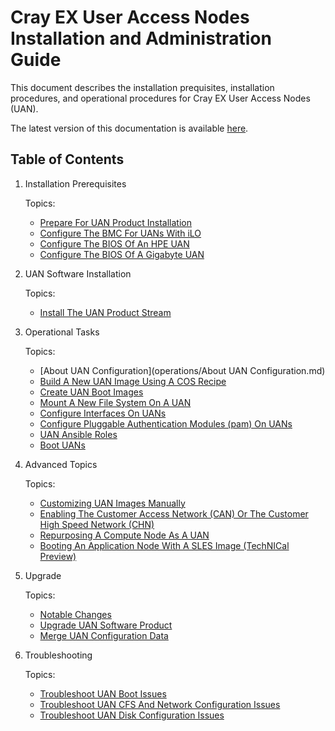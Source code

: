 # Cray EX User Access Nodes Installation and Administration Guide

This document describes the installation prequisites, installation procedures,
and operational procedures for Cray EX User Access Nodes (UAN).

The latest version of this documentation is available [here](https://cray-hpe.github.io/docs-uan).

## Table of Contents

1. Installation Prerequisites

    Topics:

    * [Prepare For UAN Product Installation](installation_prereqs/Prepare_for_UAN_Product_Installation.md)
    * [Configure The BMC For UANs With iLO](installation_prereqs/Configure_the_BMC_for_UANs_with_iLO.md)
    * [Configure The BIOS Of An HPE UAN](installation_prereqs/Configure_the_BIOS_of_an_HPE_UAN.md)
    * [Configure The BIOS Of A Gigabyte UAN](installation_prereqs/Configure_the_BIOS_of_a_Gigabyte_UAN.md)

1. UAN Software Installation

    Topics:

    * [Install The UAN Product Stream](install/Install_the_UAN_Product_Stream.md)

1. Operational Tasks

    Topics:

    * [About UAN Configuration](operations/About UAN Configuration.md)
    * [Build A New UAN Image Using A COS Recipe](operations/Build_a_New_UAN_Image_Using_the_COS_Recipe.md)
    * [Create UAN Boot Images](operations/Create_UAN_Boot_Images.md)
    * [Mount A New File System On A UAN](operations/Mount_a_New_File_System_on_an_UAN.md)
    * [Configure Interfaces On UANs](operations/Configure_Interfaces_on_UANs.md)
    * [Configure Pluggable Authentication Modules (pam) On UANs](operations/Configure_Pluggable_Authentication_Modules_(PAM)_on_UANs.md)
    * [UAN Ansible Roles](operations/UAN_Ansible_Roles.md)
    * [Boot UANs](operations/Boot_UANs.md)

1. Advanced Topics

    Topics:

    * [Customizing UAN Images Manually](advanced/Customizing_UAN_Images_Manually.md)
    * [Enabling The Customer Access Network (CAN) Or The Customer High Speed Network (CHN)](advanced/Enabling_CAN_CHN.md)
    * [Repurposing A Compute Node As A UAN](advanced/Repurposing_Compute_as_UAN.md)
    * [Booting An Application Node With A SLES Image (TechNICal Preview)](advanced/SLES_Image.md)

1. Upgrade

    Topics:

    * [Notable Changes](upgrade/Notable_Changes.md)
    * [Upgrade UAN Software Product](upgrade/Upgrade_UAN_Software_Product.md)
    * [Merge UAN Configuration Data](upgrade/Merge_UAN_Configuration_Data.md)

1. Troubleshooting

    Topics:

    * [Troubleshoot UAN Boot Issues](troubleshooting/Troubleshoot_UAN_Boot_Issues.md)
    * [Troubleshoot UAN CFS And Network Configuration Issues](troubleshooting/Troubleshoot_UAN_CFS_and_Network_Configuration_Issues.md)
    * [Troubleshoot UAN Disk Configuration Issues](troubleshooting/Troubleshoot_UAN_Disk_Configuration_Issues.md)
